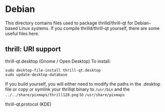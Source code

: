 
Debian
====================
This directory contains files used to package thrilld/thrill-qt
for Debian-based Linux systems. If you compile thrilld/thrill-qt yourself, there are some useful files here.

## thrill: URI support ##


thrill-qt.desktop  (Gnome / Open Desktop)
To install:

	sudo desktop-file-install thrill-qt.desktop
	sudo update-desktop-database

If you build yourself, you will either need to modify the paths in
the .desktop file or copy or symlink your thrillqt binary to `/usr/bin`
and the `../../share/pixmaps/thrill128.png` to `/usr/share/pixmaps`

thrill-qt.protocol (KDE)

